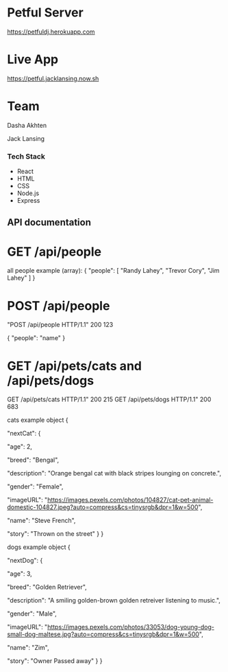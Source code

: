 # Petful Server

https://petfuldj.herokuapp.com

# Live App

https://petful.jacklansing.now.sh

# Team

Dasha Akhten

Jack Lansing

### Tech Stack

- React
- HTML
- CSS
- Node.js
- Express

## API documentation

# GET /api/people

all people example (array):
{
"people": [
"Randy Lahey",
"Trevor Cory",
"Jim Lahey"
]
}

# POST /api/people

"POST /api/people HTTP/1.1" 200 123

{
"people": "name"
}

# GET /api/pets/cats and /api/pets/dogs

GET /api/pets/cats HTTP/1.1" 200 215
GET /api/pets/dogs HTTP/1.1" 200 683

cats example object
{

"nextCat": {

"age": 2,

"breed": "Bengal",

"description": "Orange bengal cat with black stripes lounging on concrete.",

"gender": "Female",

"imageURL": "https://images.pexels.com/photos/104827/cat-pet-animal-domestic-104827.jpeg?auto=compress&cs=tinysrgb&dpr=1&w=500",

"name": "Steve French",

"story": "Thrown on the street"
}
}

dogs example object
{

"nextDog": {

"age": 3,

"breed": "Golden Retriever",

"description": "A smiling golden-brown golden retreiver listening to music.",

"gender": "Male",

"imageURL": "https://images.pexels.com/photos/33053/dog-young-dog-small-dog-maltese.jpg?auto=compress&cs=tinysrgb&dpr=1&w=500",

"name": "Zim",

"story": "Owner Passed away"
}
}
